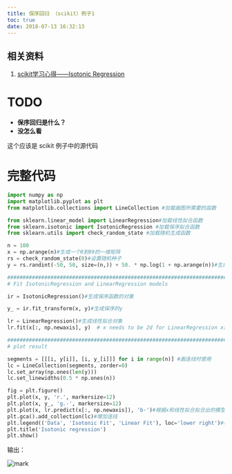 ```yaml
---
title: 保序回归 （scikit）例子1
toc: true
date: 2018-07-13 16:32:13
---
```






## 相关资料

1. [scikit学习心得——Isotonic Regression](https://blog.csdn.net/qq_14905099/article/details/49908089)




# TODO

* **保序回归是什么？**
* **没怎么看**




这个应该是 scikit 例子中的源代码




# 完整代码



```python
import numpy as np
import matplotlib.pyplot as plt
from matplotlib.collections import LineCollection #加载画图所需要的函数

from sklearn.linear_model import LinearRegression#加载线性拟合函数
from sklearn.isotonic import IsotonicRegression #加载保序拟合函数
from sklearn.utils import check_random_state #加载随机生成函数

n = 100
x = np.arange(n)#生成一个0到99的一维矩阵
rs = check_random_state(0)#设置随机种子
y = rs.randint(-50, 50, size=(n,)) + 50. * np.log(1 + np.arange(n))#生成一个随机数加上对数函数的一维矩阵

###############################################################################
# Fit IsotonicRegression and LinearRegression models

ir = IsotonicRegression()#生成保序函数的对象

y_ = ir.fit_transform(x, y)#生成保序的y

lr = LinearRegression()#生成线性拟合对象
lr.fit(x[:, np.newaxis], y)  # x needs to be 2d for LinearRegression x需要二维的，生成拟合成功的模型

###############################################################################
# plot result

segments = [[[i, y[i]], [i, y_[i]]] for i in range(n)] #画连线时使用
lc = LineCollection(segments, zorder=0)
lc.set_array(np.ones(len(y)))
lc.set_linewidths(0.5 * np.ones(n))

fig = plt.figure()
plt.plot(x, y, 'r.', markersize=12)
plt.plot(x, y_, 'g.-', markersize=12)
plt.plot(x, lr.predict(x[:, np.newaxis]), 'b-')#根据x和线性拟合拟合出的模型画出图
plt.gca().add_collection(lc)#增加连线
plt.legend(('Data', 'Isotonic Fit', 'Linear Fit'), loc='lower right')#标签
plt.title('Isotonic regression')
plt.show()
```


输出：


![mark](http://pacdb2bfr.bkt.clouddn.com/blog/image/180713/6HJ7Jf0glJ.png?imageslim)
